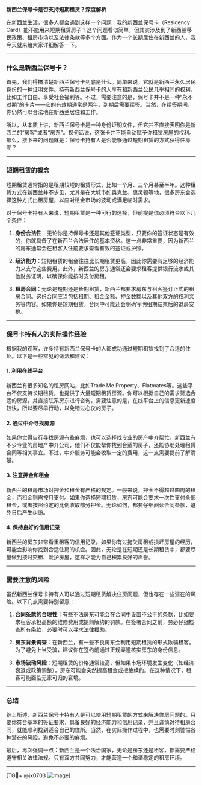 **新西兰保号卡是否支持短期租赁？深度解析**

在新西兰生活，很多人都会遇到这样一个问题：我的新西兰保号卡（Residency Card）能不能用来短期租赁房子？这个问题看似简单，但其实涉及到了新西兰移民政策、租房市场以及法律条款等多个方面。作为一个长期居住在新西兰的人，我今天就来给大家详细解答一下。

---

### 什么是新西兰保号卡？

首先，我们得搞清楚新西兰保号卡到底是什么。简单来说，它就是新西兰永久居民身份的一种证明文件。持有新西兰保号卡的人享有和新西兰公民几乎相同的权利，比如工作自由、享受社会福利等。不过，需要注意的是，保号卡并不是一种“永不过期”的卡片——它的有效期通常是两年，到期后需要续签。当然，在续签期间，你仍然可以合法地在新西兰居住和工作。

所以，从本质上讲，新西兰保号卡是一种身份证明文件，但它并不直接表明你是新西兰的“房客”或者“房东”。换句话说，这张卡并不能自动赋予你租赁房屋的权利。那么，接下来的问题就是：保号卡持有人是否能够通过短期租赁的方式获得住房呢？

---

### 短期租赁的概念

短期租赁通常指的是租期较短的租赁形式，比如一个月、三个月甚至半年。这种租赁方式在新西兰并不少见，尤其是在大城市如奥克兰、惠灵顿等地，很多房东会选择这种方式出租房屋，以应对租金市场的波动或满足临时需求。

对于保号卡持有人来说，短期租赁是一种可行的选择，但前提是你必须符合以下几个条件：

1. **身份合法性**：无论你是持保号卡还是其他签证类型，只要你的签证状态是有效的，你就具备了在新西兰合法居住的基本资格。这一点非常重要，因为新西兰的房东通常会在租客入住前要求查看有效的签证或护照。
   
2. **经济能力**：短期租赁的租金往往比长期租赁更高，因此你需要有足够的经济能力来支付这些费用。此外，新西兰的房东通常还会要求租客提供银行流水或其他财务证明，以确保你能按时支付房租。

3. **租房合同**：无论是短期还是长期租赁，新西兰都要求房东与租客签订正式的租房合同。这份合同应当包括租期、租金金额、押金数额以及其他双方的权利义务等内容。如果你是短期租赁，合同中可能还会明确写明租期结束后的退房安排。

---

### 保号卡持有人的实际操作经验

根据我的观察，许多持有新西兰保号卡的人都成功通过短期租赁找到了合适的住处。以下是一些常见的做法和建议：

#### 1. **利用在线平台**
新西兰有很多知名的租房网站，比如Trade Me Property、Flatmates等。这些平台不仅支持长期租赁，也提供了大量短期租赁房源。你可以根据自己的需求筛选合适的房源，并直接联系房东进行咨询。需要注意的是，在线平台上的信息更新速度较快，所以要尽早行动，以免错过心仪的房子。

#### 2. **通过中介寻找房源**
如果你觉得自行寻找房源有些麻烦，也可以选择找专业的房产中介帮忙。新西兰有不少专业的房地产中介公司，他们不仅能帮你找到合适的房子，还能协助处理租赁合同等相关事宜。不过，中介服务可能会收取一定的费用，这一点需要提前了解清楚。

#### 3. **注意押金和租金**
新西兰的租房市场对押金和租金有严格的规定。一般来说，押金不得超过四周的租金，而租金则需按月支付。如果你选择短期租赁，房东可能会要求一次性支付全部租金，或者按照约定的比例收取部分押金。无论如何，都要仔细阅读合同条款，避免日后产生纠纷。

#### 4. **保持良好的信用记录**
新西兰的房东非常看重租客的信用记录。如果你有过拖欠房租或损坏房屋的经历，可能会影响你找到合适住房的机会。因此，无论是在短期还是长期租赁中，都要尽量做到按时交租、爱护房屋，这样才能为自己积累良好的声誉。

---

### 需要注意的风险

虽然新西兰保号卡持有人可以通过短期租赁解决住房问题，但也存在一些潜在的风险。以下几点需要特别留意：

1. **合同条款的合理性**：有些不法房东可能会在合同中设置不公平的条款，比如要求租客承担高额的维修费用或提前解约的罚款。在签署合同之前，务必仔细检查所有条款，必要时可以寻求法律援助。

2. **房东背景调查**：在新西兰，有一些不良房东会利用短期租赁的形式欺骗租客。为了避免上当受骗，建议你在签约前通过正规渠道核实房东的身份信息。

3. **市场波动风险**：短期租赁的价格通常较高，但如果市场环境发生变化（如经济衰退或政策调整），房东可能会突然提高租金或拒绝续约。在这种情况下，租客可能面临无家可归的窘境。

---

### 总结

综上所述，新西兰保号卡持有人是可以使用短期租赁的方式来解决住房问题的。只要你符合基本的签证要求，具备良好的经济能力和信用记录，并且谨慎对待租房合同，就能顺利找到适合自己的住所。当然，在实际操作过程中，也需要时刻警惕各种潜在的风险，避免不必要的麻烦。

最后，再次强调一点：新西兰是一个法治国家，无论是房东还是租客，都需要严格遵守相关法律法规。只有双方共同努力，才能营造一个和谐稳定的租房环境。

---

[TG💪+ @jx0703 ![Image](https://github.com/user-attachments/assets/dbca1d08-cadb-493c-b0ec-ad6f7a83f270)]